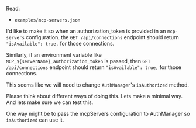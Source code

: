 Read:
- `examples/mcp-servers.json`

I'd like to make it so when an authorization_token is provided in an `mcp-servers` configuration, the
`GET /api/connections` endpoint should return `"isAvailable": true,` for those connections.

Similarly, if an environment variable like `MCP_${serverName}_authorization_token` is passed, then 
`GET /api/connections` endpoint should return `"isAvailable": true,` for those connections.


This seems like we will need to change `AuthManager`'s `isAuthorized` method. 

Please think about different ways of doing this.  Lets make a minimal way. And lets make sure we can test this.

One way might be to pass the mcpServers configuration to AuthManager so `isAuthorized` can use it.



